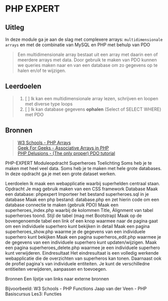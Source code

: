 # PHP EXPERT

## Uitleg

In deze module ga je aan de slag met complexere arrays: `multidimensionale arrays` en met de combinatie van MySQL en PHP met behulp van PDO

> Een multidimensionale array bestaat uit een array met daarin een of meerdere arrays met data.
> Door gebruik te maken van PDO kunnen we queries maken naar en van een database om zo gegevens op te halen en/of te wijzigen. 

## Leerdoelen

> 1. [ ] Ik kan een multidimensionale array lezen, schrijven en loopen met diverse type loops
> 1. [ ] Ik kan database gegevens __ophalen__ (Select of SELECT WHERE) met PDO

## Bronnen

> [W3 Schools - PHP Arrays](https://www.w3schools.com/php/php_arrays_associative.asp)  
> [Geek For Geeks - Associative Arrays in PHP](https://www.geeksforgeeks.org/associative-arrays-in-php/)  
>[PHP Delusions - (The only proper) PDO tutorial](https://phpdelusions.net/pdo)  







PHP-EXPERT Moduleopdracht
Superheroes
Toelichting
Soms heb je te maken met heel veel data. Soms heb je te maken met hele grote databases. In deze opdracht ga je met een grote dataset werken.

Leerdoelen
 Ik maak een webapplicatie waarbij superhelden centraal staan.
Opdracht
Je mag gebruik maken van een CSS framework
Database
 Maak een database: phpexpert
 Importeer het bestand superheroes.sql in je database
 Maak een php bestand: database.php en zet hierin code om een database connectie te maken (gebruik PDO)
 Maak een superheroes_index.php waarbij de kolommen Title, Àlignment van tabel superheroes toond. Stijl de tabel (mag met Bootstrap)
 Maak op de bovengenoemde tabel een link of een knop waarmee naar de pagina gaat om een individuele superhero kunt bekijken in detail
 Maak een pagina superheroes_show.php waarme je de gegevens van een individuele superhero kunt bekijken
 Maak een pagina superheros_edit.php waarmee je de gegevens van een individuele superhero kunt updaten/wijzigen.
 Maak een pagina superheroes_delete.php waarmee je een individuele superhero kunt verwijderen.
Eindresultaat
Het eindresultaat is een volledig werkende webapplicatie die de overzichten van superheros kan tonen. Daarnaast ook de profiel pagina's van individuele entiteiten. Je kunt de verschilledne entitieiten verwijderen, aanpassen en toevoegen.

Bronnen
Een lijstje van links naar externe bronnen

Bijvoorbeeld:
W3 Schools - PHP Functions
Jaap van der Veen - PHP Basiscursus Les3: Functies

